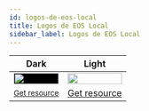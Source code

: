 ```yaml
---
id: logos-de-eos-local
title: Logos de EOS Local
sidebar_label: Logos de EOS Local
---
```


Dark | Light
------------ | -------------
<img style="background-color: black;" src="https://raw.githubusercontent.com/eoscostarica/design-assets/master/logos/eoslocal/eos-Local-forDarkBg.png" width="100%">| <img src="https://raw.githubusercontent.com/eoscostarica/design-assets/master/logos/eoslocal/eos-Local-forlightBg.png" width="100%">
<small>[Get resource](https://raw.githubusercontent.com/eoscostarica/design-assets/master/logos/eoslocal/eos-Local-forDarkBg.png)</small> | [Get resource](https://raw.githubusercontent.com/eoscostarica/design-assets/master/logos/eoslocal/eos-Local-forlightBg.png)